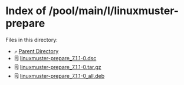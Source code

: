 
# Index of /pool/main/l/linuxmuster-prepare
Files in this directory:
- ⤴ [Parent Directory](../)
- 🗒 [linuxmuster-prepare_7.1.1-0.dsc](linuxmuster-prepare_7.1.1-0.dsc)
- 🗒 [linuxmuster-prepare_7.1.1-0.tar.gz](linuxmuster-prepare_7.1.1-0.tar.gz)
- 🗒 [linuxmuster-prepare_7.1.1-0_all.deb](linuxmuster-prepare_7.1.1-0_all.deb)

